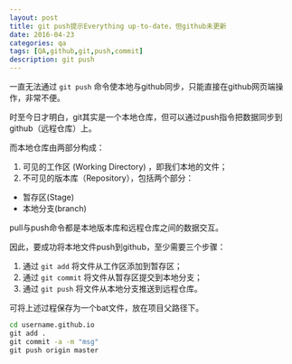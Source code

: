 ```yaml
---
layout: post
title: git push提示Everything up-to-date，但github未更新 
date: 2016-04-23
categories: qa
tags: [QA,github,git,push,commit]
description: git push
---
```


一直无法通过 `git push` 命令使本地与github同步，只能直接在github网页端操作，非常不便。

时至今日才明白，git其实是一个本地仓库，但可以通过push指令把数据同步到github（远程仓库）上。

而本地仓库由两部分构成：

1. 可见的工作区 (Working Directory) ，即我们本地的文件；
2. 不可见的版本库（Repository），包括两个部分：
 - 暂存区(Stage) 
 - 本地分支(branch) 

pull与push命令都是本地版本库和远程仓库之间的数据交互。

因此，要成功将本地文件push到github，至少需要三个步骤：

1. 通过 `git add` 将文件从工作区添加到暂存区；
2. 通过 `git commit` 将文件从暂存区提交到本地分支；
3. 通过 `git push` 将文件从本地分支推送到远程仓库。

可将上述过程保存为一个bat文件，放在项目父路径下。

```bat
cd username.github.io
git add .
git commit -a -m "msg"
git push origin master
```